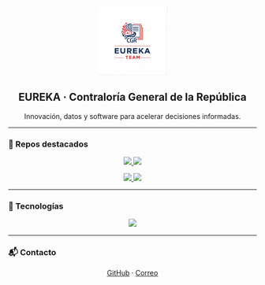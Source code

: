 <!-- profile/README.md (org: eurekacgr) -->

<p align="center">
  <img src="profile/assets/eureka_logo.png" alt="EUREKA Team" width="140" />
</p>

<h2 align="center">EUREKA · Contraloría General de la República</h2>
<p align="center">Innovación, datos y software para acelerar decisiones informadas.</p>

---

### 🚀 Repos destacados

<p align="center">
  <a href="https://github.com/eurekacgr/eureka">
    <img src="https://github-readme-stats.vercel.app/api/pin/?username=eurekacgr&repo=eureka&theme=dark&hide_border=true" />
  </a>
  <a href="https://github.com/eurekacgr/cadete_cgr">
    <img src="https://github-readme-stats.vercel.app/api/pin/?username=eurekacgr&repo=cadete_cgr&theme=dark&hide_border=true" />
  </a>
</p>

<p align="center">
  <a href="https://github.com/eurekacgr/ChatbotIA-RAG">
    <img src="https://github-readme-stats.vercel.app/api/pin/?username=eurekacgr&repo=ChatbotIA-RAG&theme=dark&hide_border=true" />
  </a>
<a href="https://github.com/eurekacgr/c-digo_extraccionIA_resolucionesDJ">
  <img src="https://github-readme-stats.vercel.app/api/pin/?username=eurekacgr&repo=c-digo_extraccionIA_resolucionesDJ&theme=dark&hide_border=true" />
</a>
</p>

---

### 🧰 Tecnologías
<p align="center">
  <img src="https://skillicons.dev/icons?i=python,js,html,css,fastapi,flask,react,tailwind,bootstrap,docker,github,git,vercel,gcp&perline=8" />
</p>

---

### 📬 Contacto
<p align="center">
  <a href="https://github.com/eurekacgr">GitHub</a> · 
  <a href="mailto:eureka.cgr.cr@gmail.com">Correo</a>
</p>

<!-- Consejo: sube tu logo a profile/assets/ y usa la ruta relativa para evitar permisos externos -->
